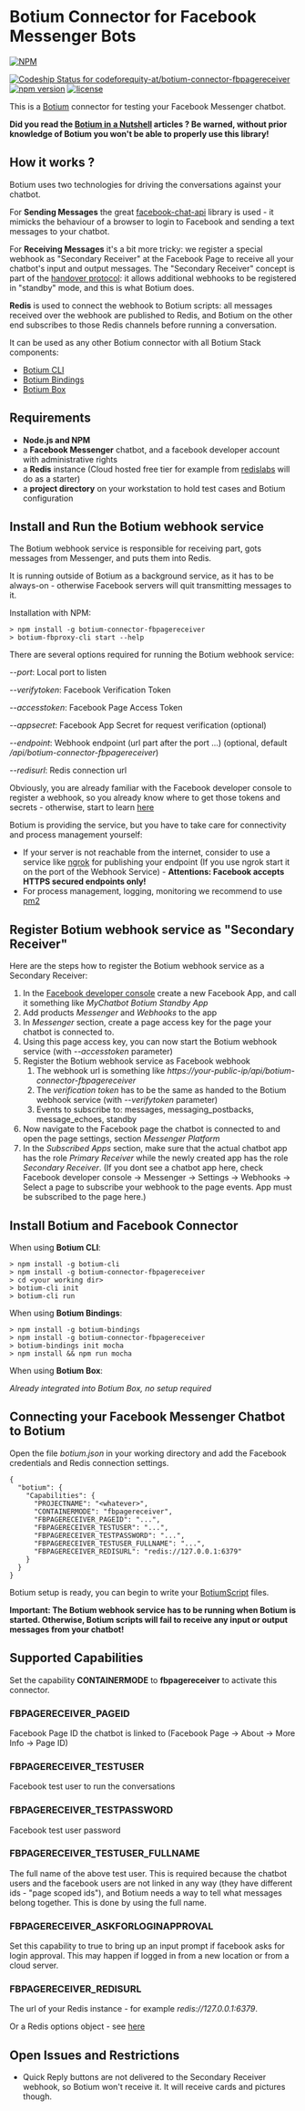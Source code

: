 # Botium Connector for Facebook Messenger Bots 

[![NPM](https://nodei.co/npm/botium-connector-fbpagereceiver.png?downloads=true&downloadRank=true&stars=true)](https://nodei.co/npm/botium-connector-fbpagereceiver/)

[ ![Codeship Status for codeforequity-at/botium-connector-fbpagereceiver](https://app.codeship.com/projects/6bffcdf0-f1a7-0136-68b5-1af3614a04bd/status?branch=master)](https://app.codeship.com/projects/320411)
[![npm version](https://badge.fury.io/js/botium-connector-fbpagereceiver.svg)](https://badge.fury.io/js/botium-connector-fbpagereceiver)
[![license](https://img.shields.io/github/license/mashape/apistatus.svg)]()

This is a [Botium](https://github.com/codeforequity-at/botium-core) connector for testing your Facebook Messenger chatbot.

__Did you read the [Botium in a Nutshell](https://medium.com/@floriantreml/botium-in-a-nutshell-part-1-overview-f8d0ceaf8fb4) articles ? Be warned, without prior knowledge of Botium you won't be able to properly use this library!__

## How it works ?
Botium uses two technologies for driving the conversations against your chatbot.

For __Sending Messages__ the great [facebook-chat-api](https://github.com/Schmavery/facebook-chat-api) library is used - it mimicks the behaviour of a browser to login to Facebook and sending a text messages to your chatbot.

For __Receiving Messages__ it's a bit more tricky: we register a special webhook as "Secondary Receiver" at the Facebook Page to receive all your chatbot's input and output messages. The "Secondary Receiver" concept is part of the [handover protocol](https://developers.facebook.com/docs/messenger-platform/handover-protocol/): it allows additional webhooks to be registered in "standby" mode, and this is what Botium does.

__Redis__ is used to connect the webhook to Botium scripts: all messages received over the webhook are published to Redis, and Botium on the other end subscribes to those Redis channels before running a conversation. 

It can be used as any other Botium connector with all Botium Stack components:
* [Botium CLI](https://github.com/codeforequity-at/botium-cli/)
* [Botium Bindings](https://github.com/codeforequity-at/botium-bindings/)
* [Botium Box](https://www.botium.at)

## Requirements

* __Node.js and NPM__
* a __Facebook Messenger__ chatbot, and a facebook developer account with administrative rights
* a __Redis__ instance (Cloud hosted free tier for example from [redislabs](https://redislabs.com/) will do as a starter)
* a __project directory__ on your workstation to hold test cases and Botium configuration

## Install and Run the Botium webhook service

The Botium webhook service is responsible for receiving part, gots messages from Messenger, and puts them into Redis.

It is running outside of Botium as a background service, as it has to be always-on - otherwise Facebook servers will quit transmitting messages to it.

Installation with NPM:

    > npm install -g botium-connector-fbpagereceiver
    > botium-fbproxy-cli start --help

There are several options required for running the Botium webhook service:

_--port_: Local port to listen

_--verifytoken_: Facebook Verification Token

_--accesstoken_: Facebook Page Access Token

_--appsecret_: Facebook App Secret for request verification (optional)

_--endpoint_: Webhook endpoint (url part after the port ...) (optional, default _/api/botium-connector-fbpagereceiver_)

_--redisurl_: Redis connection url

Obviously, you are already familiar with the Facebook developer console to register a webhook, so you already know where to get those tokens and secrets - otherwise, start to learn [here](https://developers.facebook.com/docs/messenger-platform/webhook/)

Botium is providing the service, but you have to take care for connectivity and process management yourself:
* If your server is not reachable from the internet, consider to use a service like [ngrok](https://ngrok.com/) for publishing your endpoint (If you use ngrok start it on the port of the Webhook Service) - __Attentions: Facebook accepts HTTPS secured endpoints only!__
* For process management, logging, monitoring we recommend to use [pm2](https://pm2.keymetrics.io)

## Register Botium webhook service as "Secondary Receiver"

Here are the steps how to register the Botium webhook service as a Secondary Receiver:

1. In the [Facebook developer console](https://developers.facebook.com/) create a new Facebook App, and call it something like _MyChatbot Botium Standby App_
2. Add products _Messenger_ and _Webhooks_ to the app
3. In _Messenger_ section, create a page access key for the page your chatbot is connected to. 
4. Using this page access key, you can now start the Botium webhook service (with _--accesstoken_ parameter)
5. Register the Botium webhook service as Facebook webhook
    1. The webhook url is something like _https://your-public-ip/api/botium-connector-fbpagereceiver_
    2. The _verification token_ has to be the same as handed to the Botium webhook service (with _--verifytoken_ parameter)
    3. Events to subscribe to: messages, messaging_postbacks, message_echoes, standby
6. Now navigate to the Facebook page the chatbot is connected to and open the page settings, section _Messenger Platform_
7. In the _Subscribed Apps_ section, make sure that the actual chatbot app has the role _Primary Receiver_ while the newly created app has the role _Secondary Receiver_. (If you dont see a chatbot app here, check Facebook developer console -> Messenger -> Settings -> Webhooks -> Select a page to subscribe your webhook to the page events. App must be subscribed to the page here.)

## Install Botium and Facebook Connector

When using __Botium CLI__:

```
> npm install -g botium-cli
> npm install -g botium-connector-fbpagereceiver
> cd <your working dir>
> botium-cli init
> botium-cli run
```

When using __Botium Bindings__:

```
> npm install -g botium-bindings
> npm install -g botium-connector-fbpagereceiver
> botium-bindings init mocha
> npm install && npm run mocha
```

When using __Botium Box__:

_Already integrated into Botium Box, no setup required_

## Connecting your Facebook Messenger Chatbot to Botium

Open the file _botium.json_ in your working directory and add the Facebook credentials and Redis connection settings.

```
{
  "botium": {
    "Capabilities": {
      "PROJECTNAME": "<whatever>",
      "CONTAINERMODE": "fbpagereceiver",
      "FBPAGERECEIVER_PAGEID": "...",
      "FBPAGERECEIVER_TESTUSER": "...",
      "FBPAGERECEIVER_TESTPASSWORD": "...",
      "FBPAGERECEIVER_TESTUSER_FULLNAME": "...",
      "FBPAGERECEIVER_REDISURL": "redis://127.0.0.1:6379"
    }
  }
}
```
Botium setup is ready, you can begin to write your [BotiumScript](https://github.com/codeforequity-at/botium-core/wiki/Botium-Scripting) files.

__Important: The Botium webhook service has to be running when Botium is started. Otherwise, Botium scripts will fail to receive any input or output messages from your chatbot!__

## Supported Capabilities

Set the capability __CONTAINERMODE__ to __fbpagereceiver__ to activate this connector.

### FBPAGERECEIVER_PAGEID
Facebook Page ID the chatbot is linked to (Facebook Page -> About -> More Info -> Page ID)

### FBPAGERECEIVER_TESTUSER
Facebook test user to run the conversations

### FBPAGERECEIVER_TESTPASSWORD
Facebook test user password

### FBPAGERECEIVER_TESTUSER_FULLNAME
The full name of the above test user. This is required because the chatbot users and the facebook users are not linked in any way (they have different ids - "page scoped ids"), and Botium needs a way to tell what messages belong together. This is done by using the full name.

### FBPAGERECEIVER_ASKFORLOGINAPPROVAL
Set this capability to true to bring up an input prompt if facebook asks for login approval. This may happen if logged in from a new location or from a cloud server.

### FBPAGERECEIVER_REDISURL
The url of your Redis instance - for example _redis://127.0.0.1:6379_.

Or a Redis options object - see [here](https://github.com/luin/ioredis#connect-to-redis)

## Open Issues and Restrictions

* Quick Reply buttons are not delivered to the Secondary Receiver webhook, so Botium won't receive it. It will receive cards and pictures though.
